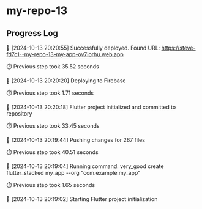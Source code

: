 # my-repo-13
## Progress Log
🔄 [2024-10-13 20:20:55] Successfully deployed. Found URL:
https://steve-fd7c1--my-repo-13-my-app-ov7lorhu.web.app

⏱️ Previous step took 35.52 seconds

🔄 [2024-10-13 20:20:20] Deploying to Firebase

⏱️ Previous step took 1.71 seconds

🔄 [2024-10-13 20:20:18] Flutter project initialized and committed to repository

⏱️ Previous step took 33.45 seconds

🔄 [2024-10-13 20:19:44] Pushing changes for 267 files

⏱️ Previous step took 40.51 seconds

🔄 [2024-10-13 20:19:04] Running command: very_good create flutter_stacked my_app --org "com.example.my_app"

⏱️ Previous step took 1.65 seconds

🔄 [2024-10-13 20:19:02] Starting Flutter project initialization
